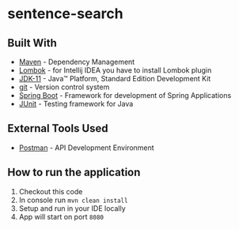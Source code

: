 # sentence-search
## Built With
 - [Maven](https://maven.apache.org/) - Dependency Management
 - [Lombok](https://projectlombok.org/) - for Intellij IDEA you have to install Lombok plugin
 - [JDK-11](https://www.oracle.com/java/technologies/javase-jdk8-downloads.html) - Java™ Platform, Standard Edition Development Kit
 - [git](https://git-scm.com/) - Version control system
 - [Spring Boot](https://spring.io/projects/spring-boot) - Framework for development of Spring Applications
 - [JUnit](https://junit.org/junit5/) - Testing framework for Java

## External Tools Used
 - [Postman](https://www.postman.com/) - API Development Environment

## How to run the application
1. Checkout this code
2. In console run `mvn clean install`
3. Setup and run in your IDE locally
4. App will start on port `8080`
